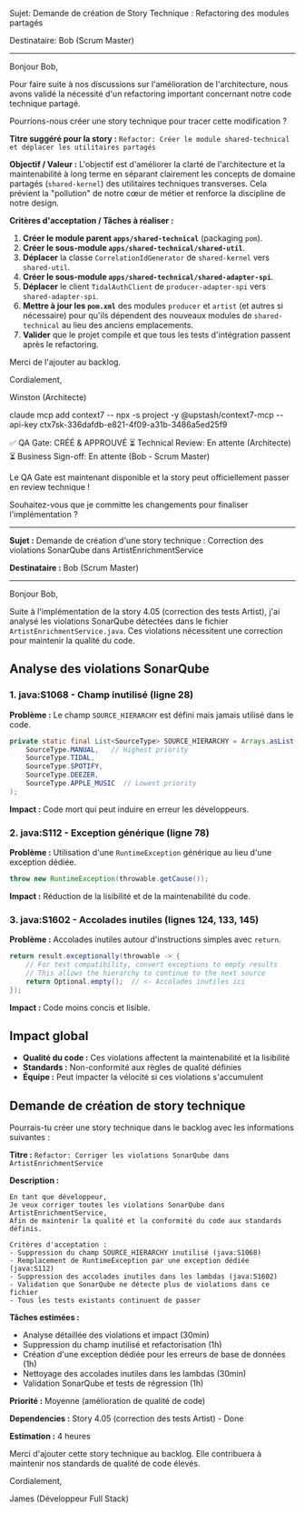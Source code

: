 Sujet: Demande de création de Story Technique : Refactoring des modules partagés

Destinataire: Bob (Scrum Master)

---

Bonjour Bob,

Pour faire suite à nos discussions sur l'amélioration de l'architecture, nous avons validé la nécessité d'un refactoring important concernant notre code technique partagé.

Pourrions-nous créer une story technique pour tracer cette modification ?

**Titre suggéré pour la story :** `Refactor: Créer le module shared-technical et déplacer les utilitaires partagés`

**Objectif / Valeur :**
L'objectif est d'améliorer la clarté de l'architecture et la maintenabilité à long terme en séparant clairement les concepts de domaine partagés (`shared-kernel`) des utilitaires techniques transverses. Cela prévient la "pollution" de notre cœur de métier et renforce la discipline de notre design.

**Critères d'acceptation / Tâches à réaliser :**

1.  **Créer le module parent `apps/shared-technical`** (packaging `pom`).
2.  **Créer le sous-module `apps/shared-technical/shared-util`**.
3.  **Déplacer** la classe `CorrelationIdGenerator` de `shared-kernel` vers `shared-util`.
4.  **Créer le sous-module `apps/shared-technical/shared-adapter-spi`**.
5.  **Déplacer** le client `TidalAuthClient` de `producer-adapter-spi` vers `shared-adapter-spi`.
6.  **Mettre à jour les `pom.xml`** des modules `producer` et `artist` (et autres si nécessaire) pour qu'ils dépendent des nouveaux modules de `shared-technical` au lieu des anciens emplacements.
7.  **Valider** que le projet compile et que tous les tests d'intégration passent après le refactoring.

Merci de l'ajouter au backlog.

Cordialement,

Winston (Architecte)



claude mcp add context7 -- npx -s project -y @upstash/context7-mcp --api-key ctx7sk-336dafdb-e821-4f09-a31b-3486a5ed25f9


✅ QA Gate: CRÉÉ & APPROUVÉ
⏳ Technical Review: En attente (Architecte)
⏳ Business Sign-off: En attente (Bob - Scrum Master)

Le QA Gate est maintenant disponible et la story peut officiellement passer en review technique !

Souhaitez-vous que je committe les changements pour finaliser l'implémentation ?

---

**Sujet :** Demande de création d'une story technique : Correction des violations SonarQube dans ArtistEnrichmentService

**Destinataire :** Bob (Scrum Master)

---

Bonjour Bob,

Suite à l'implémentation de la story 4.05 (correction des tests Artist), j'ai analysé les violations SonarQube détectées dans le fichier `ArtistEnrichmentService.java`. Ces violations nécessitent une correction pour maintenir la qualité du code.

## Analyse des violations SonarQube

### 1. java:S1068 - Champ inutilisé (ligne 28)
**Problème :** Le champ `SOURCE_HIERARCHY` est défini mais jamais utilisé dans le code.
```java
private static final List<SourceType> SOURCE_HIERARCHY = Arrays.asList(
    SourceType.MANUAL,   // Highest priority
    SourceType.TIDAL,
    SourceType.SPOTIFY,
    SourceType.DEEZER,
    SourceType.APPLE_MUSIC  // Lowest priority
);
```

**Impact :** Code mort qui peut induire en erreur les développeurs.

### 2. java:S112 - Exception générique (ligne 78)
**Problème :** Utilisation d'une `RuntimeException` générique au lieu d'une exception dédiée.
```java
throw new RuntimeException(throwable.getCause());
```

**Impact :** Réduction de la lisibilité et de la maintenabilité du code.

### 3. java:S1602 - Accolades inutiles (lignes 124, 133, 145)
**Problème :** Accolades inutiles autour d'instructions simples avec `return`.
```java
return result.exceptionally(throwable -> {
    // For test compatibility, convert exceptions to empty results
    // This allows the hierarchy to continue to the next source
    return Optional.empty();  // <- Accolades inutiles ici
});
```

**Impact :** Code moins concis et lisible.

## Impact global
- **Qualité du code :** Ces violations affectent la maintenabilité et la lisibilité
- **Standards :** Non-conformité aux règles de qualité définies
- **Équipe :** Peut impacter la vélocité si ces violations s'accumulent

## Demande de création de story technique

Pourrais-tu créer une story technique dans le backlog avec les informations suivantes :

**Titre :** `Refactor: Corriger les violations SonarQube dans ArtistEnrichmentService`

**Description :**
```
En tant que développeur,
Je veux corriger toutes les violations SonarQube dans ArtistEnrichmentService,
Afin de maintenir la qualité et la conformité du code aux standards définis.

Critères d'acceptation :
- Suppression du champ SOURCE_HIERARCHY inutilisé (java:S1068)
- Remplacement de RuntimeException par une exception dédiée (java:S112)
- Suppression des accolades inutiles dans les lambdas (java:S1602)
- Validation que SonarQube ne détecte plus de violations dans ce fichier
- Tous les tests existants continuent de passer
```

**Tâches estimées :**
- Analyse détaillée des violations et impact (30min)
- Suppression du champ inutilisé et refactorisation (1h)
- Création d'une exception dédiée pour les erreurs de base de données (1h)
- Nettoyage des accolades inutiles dans les lambdas (30min)
- Validation SonarQube et tests de régression (1h)

**Priorité :** Moyenne (amélioration de qualité de code)

**Dependencies :** Story 4.05 (correction des tests Artist) - Done

**Estimation :** 4 heures

Merci d'ajouter cette story technique au backlog. Elle contribuera à maintenir nos standards de qualité de code élevés.

Cordialement,

James (Développeur Full Stack)
